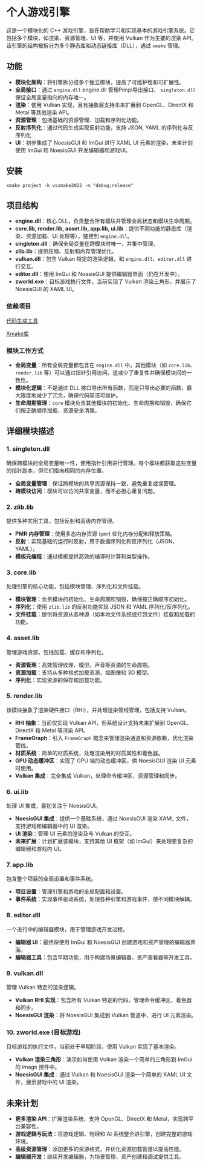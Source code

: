 # 个人游戏引擎

这是一个模块化的 C++ 游戏引擎，旨在帮助学习和实现基本的游戏引擎系统。它包括多个模块，如渲染、资源管理、UI 等，并使用 Vulkan 作为主要的渲染 API。该引擎的结构被拆分为多个静态库和动态链接库（DLL），通过 `xmake` 管理。

## 功能
- **模块化架构**：将引擎拆分成多个独立模块，提高了可维护性和可扩展性。
- **全局接口**：通过 `engine.dll` engine.dll 管理Pimpl导出接口， `singleton.dll` 保证全局变量指向的内存唯一。 
- **渲染**：使用 Vulkan 实现，且有抽象层支持未来扩展到 OpenGL、DirectX 和 Metal 等其他渲染 API。
- **资源管理**：包括基础的资源管理、加载和序列化功能。
- **反射序列化**：通过代码生成实现反射功能，支持 JSON, YAML 的序列化与反序列化
- **UI**：初步集成了 NoesisGUI 和 ImGui 进行 XAML UI 元素的渲染，未来计划使用 ImGui 和 NoesisGUI 开发编辑器和游戏UI。

## 安装
`xmake project -k vsxmake2022 -m "debug;release"`
## 项目结构
- **engine.dll**：核心 DLL，负责整合所有模块并管理全局状态和模块生命周期。
- **core.lib, render.lib, asset.lib, app.lib, ui.lib**：提供不同功能的静态库（渲染、资源加载、UI 处理等），链接到 `engine.dll`。
- **singleton.dll**：确保全局变量在跨模块时唯一，并集中管理。
- **zlib.lib**：提供压缩、反射和内存管理优化。
- **vulkan.dll**：包含 Vulkan 特定的渲染逻辑，和 `engine.dll`、`editor.dll` 进行交互。
- **editor.dll**：使用 ImGui 和 NoesisGUI 提供编辑器界面（仍在开发中）。
- **zworld.exe**：目标游戏执行文件，当前实现了 Vulkan 渲染三角形，并展示了 NoesisGUI 的 XAML UI。

### 依赖项目
[代码生成工具](https://github.com/ouczbs/xmake.repo)

[Xmake库](https://github.com/ouczbs/xmake.repo.git)

### 模块工作方式
- **全局变量**：所有全局变量都包含在 `engine.dll` 中，其他模块（如 `core.lib`、`render.lib` 等）可以通过指针引用访问。这减少了重复性并确保模块间的一致性。
- **模块化逻辑**：不是通过 DLL 接口导出所有函数，而是只导出必要的函数，最大限度地减少了冗余，确保代码简洁可维护。
- **生命周期管理**：`core` 模块负责其他模块的初始化、生命周期和销毁，确保它们按正确顺序加载，资源安全清理。

## 详细模块描述

### 1. singleton.dll
确保跨模块的全局变量唯一性，使用指针引用进行管理。每个模块都获取这些变量的指针副本，但它们指向相同的内存位置。

- **全局变量管理**：保证跨模块的共享资源保持一致，避免重复或误管理。
- **跨模块访问**：模块可以访问共享变量，而不必担心重复问题。

### 2. zlib.lib
提供多种实用工具，包括反射和高级内存管理。

- **PMR 内存管理**：使用多态内存资源 (`pmr`) 优化内存分配和释放策略。
- **反射**：实现基础的运行时反射，用于数据序列化和反序列化（JSON、YAML）。
- **模板元编程**：通过模板提供高效的编译时计算和类型操作。

### 3. core.lib
处理引擎的核心功能，包括模块管理、序列化和文件挂载。

- **模块管理**：负责模块的初始化、生命周期和销毁，确保按正确顺序初始化。
- **序列化**：使用 `zlib.lib` 的反射功能实现 JSON 和 YAML 序列化/反序列化。
- **文件挂载**：提供将资源从各种源（如本地文件系统或打包文件）挂载和加载的功能。

### 4. asset.lib
管理游戏资源，包括加载、缓存和序列化。

- **资源管理**：高效管理纹理、模型、声音等资源的生命周期。
- **资源加载**：支持从多种格式加载资源，如图像和 3D 模型。
- **序列化**：实现资源的保存和加载功能。

### 5. render.lib
该模块抽象了渲染硬件接口（RHI），并处理渲染管线管理，包括支持 Vulkan。

- **RHI 抽象**：当前仅实现 Vulkan API，但系统设计支持未来扩展到 OpenGL、DirectX 和 Metal 等渲染 API。
- **FrameGraph**：引入 `FrameGraph` 概念来管理渲染通道和资源依赖，优化渲染管线。
- **材质系统**：简单的材质系统，处理渲染用的材质属性和着色器。
- **GPU 动态缓冲区**：实现了 GPU 端的动态缓冲区，供 NoesisGUI 渲染 UI 元素时使用。
- **Vulkan 集成**：完全集成 Vulkan，处理命令缓冲区、资源管理和同步。

### 6. ui.lib
处理 UI 集成，最初关注于 NoesisGUI。

- **NoesisGUI 集成**：提供一个基础系统，通过 NoesisGUI 渲染 XAML 文件，支持游戏和编辑器中的 UI 渲染。
- **UI 渲染**：管理 UI 元素的渲染及与 Vulkan 的交互。
- **未来扩展**：计划扩展该模块，支持其他 UI 框架（如 ImGui）来处理更复杂的编辑器和游戏内 UI。

### 7. app.lib
包含整个项目的全局设置和事件系统。

- **项目设置**：管理引擎和游戏的全局配置和设置。
- **事件系统**：实现事件驱动系统，处理各种引擎和游戏事件，使不同模块解耦。

### 8. editor.dll
一个进行中的编辑器模块，用于管理游戏开发过程。

- **编辑器 UI**：最终将使用 ImGui 和 NoesisGUI 创建游戏和资产管理的编辑器界面。
- **编辑器工具**：包含早期功能，用于构建场景编辑器、资产查看器等开发工具。

### 9. vulkan.dll
管理 Vulkan 特定的渲染逻辑。

- **Vulkan RHI 实现**：包含所有 Vulkan 特定的代码，管理命令缓冲区、着色器和同步。
- **NoesisGUI 渲染**：将 NoesisGUI 集成到 Vulkan 管道中，进行 UI 元素渲染。

### 10. zworld.exe (目标游戏)
目标游戏的执行文件，当前处于早期阶段，使用 Vulkan 实现了基本渲染。

- **Vulkan 渲染三角形**：演示如何使用 Vulkan 渲染一个简单的三角形到 ImGui 的 image 控件中。
- **NoesisGUI 集成**：通过 Vulkan 和 NoesisGUI 渲染一个简单的 XAML UI 文件，展示游戏中的 UI 渲染。

## 未来计划
- **更多渲染 API**：扩展渲染系统，支持 OpenGL、DirectX 和 Metal，实现跨平台兼容性。
- **游戏逻辑与玩法**：将游戏逻辑、物理和 AI 系统整合进引擎，创建完整的游戏环境。
- **高级资源管理**：添加更多的资源格式，并优化资源加载管道以提高性能。
- **编辑器开发**：继续开发编辑器，为场景管理、资产创建和调试提供工具。